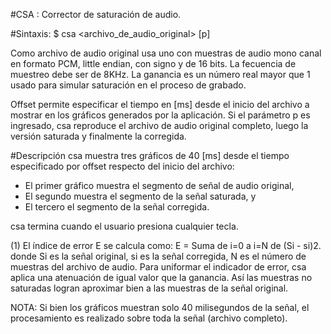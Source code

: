 #CSA : Corrector de saturación de audio.


#Sintaxis: 
    $ csa   <archivo_de_audio_original>  <ganancia> <offset> [p]


Como archivo de audio original usa uno con muestras de audio mono canal en formato PCM, little endian, con signo y de 16 bits. La fecuencia de muestreo debe ser de 8KHz.
La ganancia es un número real mayor que 1 usado para simular saturación en el proceso de grabado.

Offset permite especificar el tiempo en [ms] desde el inicio del archivo a mostrar en los gráficos generados por la aplicación.
Si el parámetro p es ingresado, csa reproduce el archivo de audio original completo, luego la versión saturada y finalmente la corregida.

#Descripción
csa muestra tres gráficos de 40 [ms] desde el tiempo especificado por offset respecto del inicio del archivo: 
* El primer gráfico muestra el segmento de señal de audio original, 
* El segundo muestra el segmento de la señal saturada, y 
* El tercero el segmento de la señal corregida.  


csa termina cuando el usuario presiona cualquier tecla.

(1) El índice de error E se calcula como:
    E = Suma de i=0 a i=N de (Si - si)2. donde Si es la señal original, si es la señal corregida, N es el número de muestras del archivo de audio.
    Para uniformar el indicador de error, csa aplica una atenuación de igual valor que la ganancia. Así las muestras no saturadas logran aproximar bien a las muestras de la señal original.    

NOTA: Si bien los gráficos muestran solo 40 milisegundos de la señal, el procesamiento es realizado sobre toda la señal (archivo completo).
